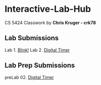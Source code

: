 # Interactive-Lab-Hub

CS 5424 Classwork by **Chris Kruger - crk78**

## Lab Submissions

Lab 1. [Blink!](https://github.com/ckruger0/IDD-Fa18-Lab1)
Lab 2. [Digital Timer](https://github.com/ckruger0/IDD-Fa18-Lab2)

## Lab Prep Submissions

preLab 02. [Digital Timer](https://github.com/ckruger0/Interactive-Lab-Hub/blob/master/prelab2.md)

